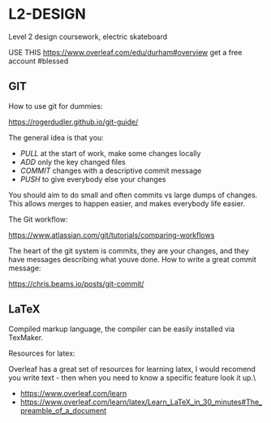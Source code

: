 # L2-DESIGN
 Level 2 design coursework, electric skateboard


USE THIS https://www.overleaf.com/edu/durham#overview get a free account \#blessed
 
## GIT
How to use git for dummies:

https://rogerdudler.github.io/git-guide/

The general idea is that you:
 - *PULL* at the start of work, make some changes locally
 - *ADD* only the key changed files
 - *COMMIT* changes with a descriptive commit message 
 - *PUSH* to give everybody else your changes

You should aim to do small and often commits vs large dumps of changes.
This allows merges to happen easier, and makes everybody life easier.

The Git workflow:

https://www.atlassian.com/git/tutorials/comparing-workflows

The heart of the git system is commits, they are your changes, and they have messages describing what youve done.
How to write a great commit message:

https://chris.beams.io/posts/git-commit/


## LaTeX

Compiled markup language, the compiler can be easily installed via TexMaker.

Resources for latex:

Overleaf has a great set of resources for learning latex, I would recomend you write text - then when you need to know a specific feature look it up.\\
- https://www.overleaf.com/learn
- https://www.overleaf.com/learn/latex/Learn_LaTeX_in_30_minutes#The_preamble_of_a_document

